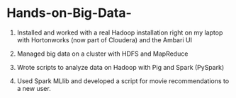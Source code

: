 # Hands-on-Big-Data-

1) Installed and worked with a real Hadoop installation right on my laptop with Hortonworks (now part of Cloudera) and the Ambari UI

2) Managed big data on a cluster with HDFS and MapReduce

3) Wrote scripts to analyze data on Hadoop with Pig and Spark (PySpark)

4) Used Spark MLlib and developed a script for movie recommendations to a new user. 

